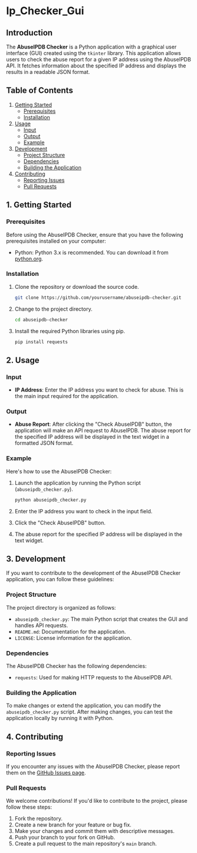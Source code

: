 # Ip_Checker_Gui

## Introduction

The **AbuseIPDB Checker** is a Python application with a graphical user interface (GUI) created using the `tkinter` library. This application allows users to check the abuse report for a given IP address using the AbuseIPDB API. It fetches information about the specified IP address and displays the results in a readable JSON format.

## Table of Contents

1. [Getting Started](#getting-started)
   - [Prerequisites](#prerequisites)
   - [Installation](#installation)
2. [Usage](#usage)
   - [Input](#input)
   - [Output](#output)
   - [Example](#example)
3. [Development](#development)
   - [Project Structure](#project-structure)
   - [Dependencies](#dependencies)
   - [Building the Application](#building-the-application)
4. [Contributing](#contributing)
   - [Reporting Issues](#reporting-issues)
   - [Pull Requests](#pull-requests)

## 1. Getting Started

### Prerequisites

Before using the AbuseIPDB Checker, ensure that you have the following prerequisites installed on your computer:

- Python: Python 3.x is recommended. You can download it from [python.org](https://www.python.org/downloads/).

### Installation

1. Clone the repository or download the source code.

   ```bash
   git clone https://github.com/yourusername/abuseipdb-checker.git
   ```

2. Change to the project directory.

   ```bash
   cd abuseipdb-checker
   ```

3. Install the required Python libraries using pip.

   ```bash
   pip install requests
   ```

## 2. Usage

### Input

- **IP Address**: Enter the IP address you want to check for abuse. This is the main input required for the application.

### Output

- **Abuse Report**: After clicking the "Check AbuseIPDB" button, the application will make an API request to AbuseIPDB. The abuse report for the specified IP address will be displayed in the text widget in a formatted JSON format.

### Example

Here's how to use the AbuseIPDB Checker:

1. Launch the application by running the Python script (`abuseipdb_checker.py`).

   ```bash
   python abuseipdb_checker.py
   ```

2. Enter the IP address you want to check in the input field.

3. Click the "Check AbuseIPDB" button.

4. The abuse report for the specified IP address will be displayed in the text widget.

## 3. Development

If you want to contribute to the development of the AbuseIPDB Checker application, you can follow these guidelines:

### Project Structure

The project directory is organized as follows:

- `abuseipdb_checker.py`: The main Python script that creates the GUI and handles API requests.
- `README.md`: Documentation for the application.
- `LICENSE`: License information for the application.

### Dependencies

The AbuseIPDB Checker has the following dependencies:

- `requests`: Used for making HTTP requests to the AbuseIPDB API.

### Building the Application

To make changes or extend the application, you can modify the `abuseipdb_checker.py` script. After making changes, you can test the application locally by running it with Python.

## 4. Contributing

### Reporting Issues

If you encounter any issues with the AbuseIPDB Checker, please report them on the [GitHub Issues page](https://github.com/yourusername/abuseipdb-checker/issues).

### Pull Requests

We welcome contributions! If you'd like to contribute to the project, please follow these steps:

1. Fork the repository.
2. Create a new branch for your feature or bug fix.
3. Make your changes and commit them with descriptive messages.
4. Push your branch to your fork on GitHub.
5. Create a pull request to the main repository's `main` branch.

